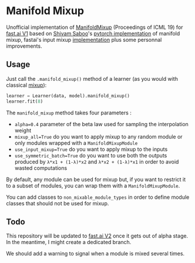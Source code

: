 # Manifold Mixup

Unofficial implementation of [ManifoldMixup](http://proceedings.mlr.press/v97/verma19a/verma19a.pdf) (Proceedings of ICML 19) for [fast.ai V1](https://docs.fast.ai/index.html) based on [Shivam Saboo](https://github.com/shivamsaboo17)'s [pytorch implementation](https://github.com/shivamsaboo17/ManifoldMixup) of manifold mixup, fastai's input mixup [implementation](https://docs.fast.ai/callbacks.mixup.html) plus some personnal improvements.

## Usage

Just call the `.manifold_mixup()` method of a learner (as you would with classical [mixup](https://docs.fast.ai/callbacks.mixup.html)):

```python
learner = Learner(data, model).manifold_mixup()
learner.fit(8)
```

The `manifold_mixup` method takes four parameters :
- `alpha=0.4` parameter of the beta law used for sampling the interpolation weight
- `mixup_all=True` do you want to apply mixup to any random module or only modules wrapped with a `ManifoldMixupModule`
- `use_input_mixup=True` do you want to apply mixup to the inputs
- `use_symmetric_batch=True` do you want to use both the outputs produced by `λ*x1 + (1-λ)*x2` and `λ*x2 + (1-λ)*x1` in order to avoid wasted computations

By default, any module can be used for mixup but, if you want to restrict it to a subset of modules, you can wrap them with a `ManifoldMixupModule`. 

You can add classes to `non_mixable_module_types` in order to define module classes that should not be used for mixup.

## Todo

This repository will be updated to [fast.ai V2](http://dev.fast.ai/) once it gets out of alpha stage.
In the meantime, I might create a dedicated branch.

We should add a warning to signal when a module is mixed several times.